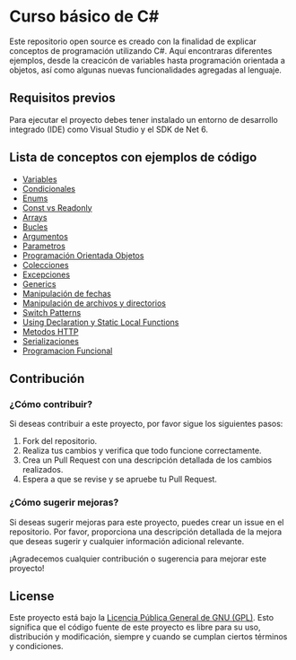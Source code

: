 # Curso básico de C#

Este repositorio open source es creado con la finalidad de explicar conceptos de programación utilizando C#. Aquí encontraras diferentes ejemplos, desde la creacicón de variables hasta programación orientada a objetos, así como algunas nuevas funcionalidades agregadas al lenguaje.

## Requisitos previos

Para ejecutar el proyecto debes tener instalado un entorno de desarrollo integrado (IDE) como Visual Studio y el SDK de Net 6.

## Lista de conceptos con ejemplos de código

- [Variables](https://github.com/maadcode/CSharpCourseExamples/blob/master/Basic/Variables.cs)
- [Condicionales](https://github.com/maadcode/CSharpCourseExamples/blob/master/Basic/Conditionals.cs)
- [Enums](https://github.com/maadcode/CSharpCourseExamples/blob/master/Basic/EnumArithmeticOperator.cs)
- [Const vs Readonly](https://github.com/maadcode/CSharpCourseExamples/blob/master/Basic/Structures.cs)
- [Arrays](https://github.com/maadcode/CSharpCourseExamples/blob/master/Basic/Arrays.cs)
- [Bucles](https://github.com/maadcode/CSharpCourseExamples/blob/master/Basic/Loops.cs)
- [Argumentos](https://github.com/maadcode/CSharpCourseExamples/blob/master/Basic/Arguments.cs)
- [Parametros](https://github.com/maadcode/CSharpCourseExamples/blob/master/Basic/Parameters.cs)
- [Programación Orientada Objetos](https://github.com/maadcode/CSharpCourseExamples/blob/master/ObjectOrientedProgramming/OOPExample.cs)
- [Colecciones](https://github.com/maadcode/CSharpCourseExamples/blob/master/Intermediate/Collections.cs)
- [Excepciones](https://github.com/maadcode/CSharpCourseExamples/blob/master/Intermediate/Exceptions.cs)
- [Generics](https://github.com/maadcode/CSharpCourseExamples/blob/master/Intermediate/Generics.cs)
- [Manipulación de fechas](https://github.com/maadcode/CSharpCourseExamples/blob/master/NativeLibraries/NativeLibrariesExample.cs)
- [Manipulación de archivos y directorios](https://github.com/maadcode/CSharpCourseExamples/blob/master/NativeLibraries/NativeLibrariesExample.cs)
- [Switch Patterns](https://github.com/maadcode/CSharpCourseExamples/blob/master/Extras/SwitchPatternFeature.cs)
- [Using Declaration y Static Local Functions](https://github.com/maadcode/CSharpCourseExamples/blob/master/Extras/OthersFeature.cs)
- [Metodos HTTP](https://github.com/maadcode/CSharpCourseExamples/blob/master/NativeLibraries/Https.cs)
- [Serializaciones](https://github.com/maadcode/CSharpCourseExamples/blob/master/NativeLibraries/Serializations.cs)
- [Programacion Funcional](https://github.com/maadcode/CSharpCourseExamples/blob/master/FunctionalProgramming)

## Contribución

### ¿Cómo contribuir?

Si deseas contribuir a este proyecto, por favor sigue los siguientes pasos:

1. Fork del repositorio.
2. Realiza tus cambios y verifica que todo funcione correctamente.
3. Crea un Pull Request con una descripción detallada de los cambios realizados.
4. Espera a que se revise y se apruebe tu Pull Request.

### ¿Cómo sugerir mejoras?

Si deseas sugerir mejoras para este proyecto, puedes crear un issue en el repositorio. Por favor, proporciona una descripción detallada de la mejora que deseas sugerir y cualquier información adicional relevante.

¡Agradecemos cualquier contribución o sugerencia para mejorar este proyecto!

## License 

Este proyecto está bajo la [Licencia Pública General de GNU (GPL)](https://github.com/maadcode/CSharpCourseExamples/blob/master/LICENSE.txt). Esto significa que el código fuente de este proyecto es libre para su uso, distribución y modificación, siempre y cuando se cumplan ciertos términos y condiciones.